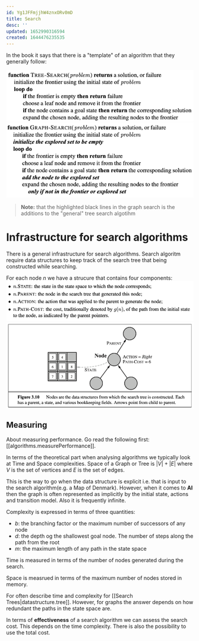 ```yaml
---
id: Yg1JFFmjjhW4znxORv0mD
title: Search
desc: ''
updated: 1652990316594
created: 1644476235535
---
```

In the book it says that there is a "template" of an algorithm that they generally follow:

![](./assets/images/2022-02-10-07-58-31.png)
![](./assets/images/2022-02-10-07-59-55.png)

>**Note:** that the highlighted black lines in the graph search is the additions to the "general" tree search algotihm

# Infrastructure for search algorithms
There is a general infrastructure for search algorithms. Search algoritm require data structures to keep track of the search tree that being constructed while searching. 

For each node $n$ we have a strucure that contains four components:
![](./assets/images/2022-02-10-08-07-57.png)
![](./assets/images/2022-02-10-08-08-54.png)

## Measuring 
About measuring performance. Go read the following first: [[algorithms.measurePerformance]].

In terms of the theoretical part when analysing algorithms we typically look at Time and Space complexities.
Space of a Graph or Tree is $|V|+|E|$ where $V$ is the set of vertices and $E$ is the set of edges.

This is the way to go when the data structure is explicit i.e. that is input to the search algorithm(e.g. a Map of Denmark).
However, when it comes to **AI** then the graph is often represented as implicitly by the initial state, actions and transition model. Also it is frequently infinite.

Complexity is expressed in terms of three quantities:
- $b$: the branching factor or the maximum number of successors of any node
- $d$: the depth og the shallowest goal node. The number of steps along the path from the root
- $m$: the maximum length of any path in the state space

Time is measured in terms of the number of nodes generated during the search.

Space is measrued in terms of the maximum number of nodes stored in memory.

For often describe time and complexity for [[Search Trees|datastructure.tree]]. However, for graphs the answer depends on how redundant the paths in the state space are.

In terms of **effectiveness** of a search algorithm we can assess the search cost. This depends on the time complexity. There is also the possibility to use the total cost.
